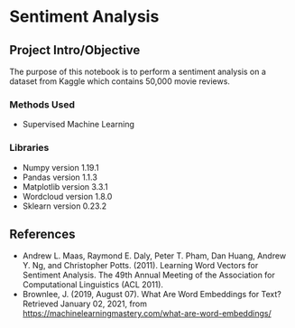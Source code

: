 # Sentiment Analysis

## Project Intro/Objective
The purpose of this notebook is to perform a sentiment analysis on a dataset from Kaggle which contains 50,000 movie reviews.

### Methods Used
* Supervised Machine Learning

### Libraries
* Numpy version 1.19.1
* Pandas version 1.1.3
* Matplotlib version 3.3.1
* Wordcloud version 1.8.0
* Sklearn version 0.23.2

## References
* Andrew L. Maas, Raymond E. Daly, Peter T. Pham, Dan Huang, Andrew Y. Ng, and Christopher Potts. (2011). Learning Word Vectors for Sentiment Analysis. The 49th Annual Meeting of the Association for Computational Linguistics (ACL 2011).
* Brownlee, J. (2019, August 07). What Are Word Embeddings for Text? Retrieved January 02, 2021, from https://machinelearningmastery.com/what-are-word-embeddings/
